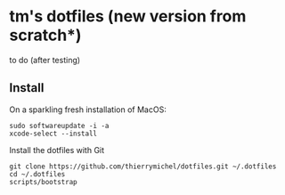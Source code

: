 # tm's dotfiles (new version from scratch*)

to do (after testing)

## Install

On a sparkling fresh installation of MacOS:

```
sudo softwareupdate -i -a
xcode-select --install
```

Install the dotfiles with Git

```
git clone https://github.com/thierrymichel/dotfiles.git ~/.dotfiles
cd ~/.dotfiles
scripts/bootstrap
```

